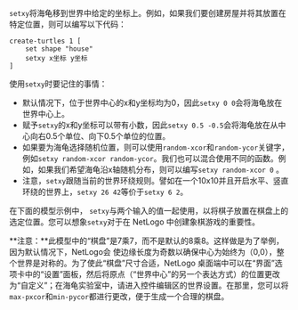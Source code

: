 ﻿`setxy`将海龟移到世界中给定的坐标上。例如，如果我们要创建房屋并将其放置在特定位置，则可以编写以下代码：

```
create-turtles 1 [
	set shape "house"
	setxy x坐标 y坐标
]
```

使用`setxy`时要记住的事情：

- 默认情况下，位于世界中心的x和y坐标均为0，因此`setxy 0 0`会将海龟放在世界中心上。
- 赋予`setxy`的x和y坐标可以带有小数，因此`setxy 0.5 -0.5`会将海龟放在从中心向右0.5个单位、向下0.5个单位的位置。
- 如果要为海龟选择随机位置，则可以使用`random-xcor`和`random-ycor`关键字，例如`setxy random-xcor random-ycor`。我们也可以混合使用不同的函数。例如，如果我们希望海龟沿x轴随机分布，则可以编写`setxy random-xcor 0` 。
- 注意，`setxy`跟随当前的世界环绕规则。譬如在一个10x10并且开启水平、竖直环绕的世界上，`setxy 26 42`等价于`setxy 6 2`。

在下面的模型示例中， `setxy`与两个输入的值一起使用，以将棋子放置在棋盘上的选定位置。您可以想象`setxy`对于在 NetLogo 中创建象棋游戏的重要性。

**注意：**此模型中的“棋盘”是7乘7，而不是默认的8乘8。这样做是为了举例，因为默认情况下，NetLogo会 使边缘长度为奇数以确保中心为始终为（0,0），整个世界是对称的。为了使此“棋盘”尺寸合适，NetLogo 桌面端中可以在“界面”选项卡中的“设置”面板，然后将原点（“世界中心”的另一个表达方式）的位置更改为“自定义”；在海龟实验室中，请进入控件编辑区的世界设置。在那里，您可以将`max-pxcor`和`min-pycor`都进行更改，便于生成一个合理的棋盘。
